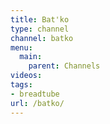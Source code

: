 ```yaml
---
title: Bat'ko
type: channel
channel: batko
menu:
  main:
    parent: Channels
videos:
tags:
- breadtube
url: /batko/
---
```

